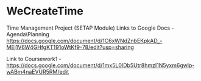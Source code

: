 # WeCreateTime
Time Management Project (SETAP Module)
Links to Google Docs - Agenda\Planning https://docs.google.com/document/d/1C6xWNdZnbEKpkAD_-MEj1V6W4GHfgKT191oWtKf9-78/edit?usp=sharing

Link to Coursework1 - https://docs.google.com/document/d/1mx5L0IDb5Utr8hmzI1N5yxm6gwlp-wABm4naEVUR5RM/edit

